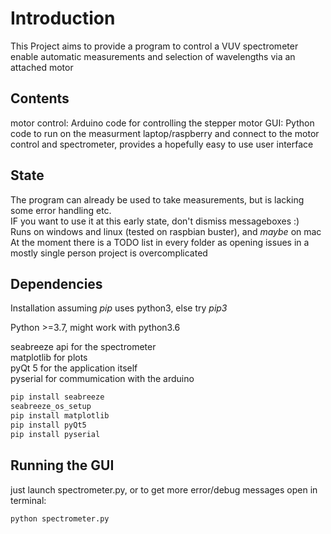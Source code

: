# Introduction

This Project aims to provide a program to control a VUV spectrometer enable automatic measurements and selection of wavelengths via an attached motor

## Contents

motor control: Arduino code for controlling the stepper motor
GUI: Python code to run on the measurment laptop/raspberry and connect to the motor control and spectrometer, provides a hopefully easy to use user interface

## State

The program can already be used to take measurements, but is lacking some error handling etc.  
IF you want to use it at this early state, don't dismiss messageboxes :)  
Runs on windows and linux (tested on raspbian buster), and *maybe* on mac  
At the moment there is a TODO list in every folder as opening issues in a mostly single person project is overcomplicated  

## Dependencies

Installation assuming *pip* uses python3, else try *pip3*

Python >=3.7, might work with python3.6

seabreeze api for the spectrometer  
matplotlib for plots  
pyQt 5 for the application itself  
pyserial for commumication with the arduino  
```bash
pip install seabreeze
seabreeze_os_setup
pip install matplotlib
pip install pyQt5
pip install pyserial
```

## Running the GUI
just launch spectrometer.py,
or to get more error/debug messages open in terminal:
```bash
python spectrometer.py
```